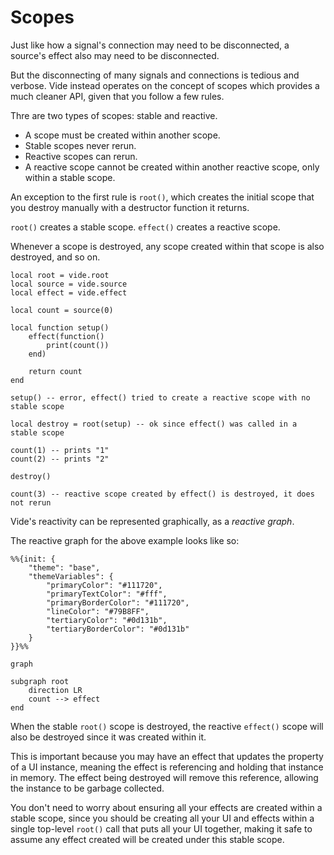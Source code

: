 # Scopes

Just like how a signal's connection may need to be disconnected, a source's
effect also may need to be disconnected.

But the disconnecting of many signals and connections is tedious and verbose.
Vide instead operates on the concept of scopes which provides a much cleaner
API, given that you follow a few rules.

Thre are two types of scopes: stable and reactive.

- A scope must be created within another scope.
- Stable scopes never rerun.
- Reactive scopes can rerun.
- A reactive scope cannot be created within another reactive scope, only within
  a stable scope.

An exception to the first rule is `root()`, which creates the initial scope that
you destroy manually with a destructor function it returns.

`root()` creates a stable scope.
`effect()` creates a reactive scope.

Whenever a scope is destroyed, any scope created within that scope is also
destroyed, and so on.

```luau
local root = vide.root
local source = vide.source
local effect = vide.effect

local count = source(0)

local function setup()
    effect(function()
        print(count())
    end)

    return count
end

setup() -- error, effect() tried to create a reactive scope with no stable scope

local destroy = root(setup) -- ok since effect() was called in a stable scope

count(1) -- prints "1"
count(2) -- prints "2"

destroy()

count(3) -- reactive scope created by effect() is destroyed, it does not rerun
```

Vide's reactivity can be represented graphically, as a *reactive graph*.

The reactive graph for the above example looks like so:

```mermaid
%%{init: {
    "theme": "base",
    "themeVariables": {
        "primaryColor": "#111720",
        "primaryTextColor": "#fff",
        "primaryBorderColor": "#111720",
        "lineColor": "#79B8FF",
        "tertiaryColor": "#0d131b",
        "tertiaryBorderColor": "#0d131b"
    }
}}%%

graph

subgraph root
    direction LR
    count --> effect
end
```

When the stable `root()` scope is destroyed, the reactive `effect()`
scope will also be destroyed since it was created within it.

This is important because you may have an effect that updates the property of a
UI instance, meaning the effect is referencing and holding that instance in
memory. The effect being destroyed will remove this reference, allowing the
instance to be garbage collected.

You don't need to worry about ensuring all your effects are created within a
stable scope, since you should be creating all your UI and effects within a
single top-level `root()` call that puts all your UI together, making it safe to
assume any effect created will be created under this stable scope.
